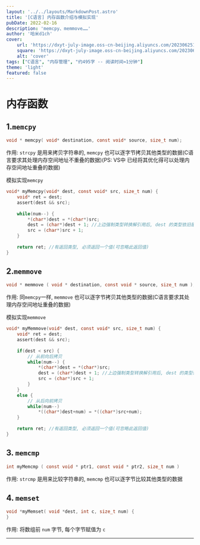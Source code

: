 ```yaml
---
layout: '../../layouts/MarkdownPost.astro'
title: '[C语言] 内存函数介绍与模拟实现'
pubDate: 2022-02-16
description: 'memcpy、memmove……'
author: '哈米d1ch'
cover:
    url: 'https://dxyt-july-image.oss-cn-beijing.aliyuncs.com/202306251812215.webp'
    square: 'https://dxyt-july-image.oss-cn-beijing.aliyuncs.com/202306251812215.webp'
    alt: 'cover'
tags: ["C语言", "内存管理", "约495字 -- 阅读时间≈1分钟"]
theme: 'light'
featured: false
---
```


# 内存函数

## 1.`memcpy`

```c
void * memcpy( void* destination, const void* source, size_t num);
```

作用: `strcpy` 是用来拷贝字符串的, `memcpy` 也可以逐字节拷贝其他类型的数据(C语言要求其处理内存空间地址不重叠的数据)(PS: VS中 已经将其优化得可以处理内存空间地址重叠的数据)

模拟实现`memcpy`

```c
void* myMemcpy(void* dest, const void* src, size_t num) {
    void* ret = dest;
    assert(dest && src);
    
    while(num--) {
        *(char*)dest = *(char*)src;
        dest = (char*)dest + 1;	//上边强制类型转换解引用后, dest 的类型依旧是 void*, 无法直接加加, 所以依旧需要强制类型转换
        src = (char*)src + 1;
    }
    
    return ret; //有返回类型, 必须返回一个值(可忽略此返回值)
}
```

## 2.`memmove`

```c
void * memmove ( void * destination, const void * source, size_t num );
```

作用: 同`memcpy`一样, `memmove` 也可以逐字节拷贝其他类型的数据(C语言要求其处理内存空间地址重叠的数据)

模拟实现`memmove`

```c
void* myMemmove(void* dest, const void* src, size_t num) {
    void* ret = dest;
    assert(dest && src);
    
    if(dest < src) {
    	// 从前向后拷贝
        while(num--) {
        	*(char*)dest = *(char*)src;
        	dest = (char*)dest + 1;	//上边强制类型转换解引用后, dest 的类型依旧是 void*, 无法直接加加, 所以依旧需要强制类型转换
        	src = (char*)src + 1;
    	}
    }
    else {
        // 从后向前拷贝
        while(num--)
        	*((char*)dest+num) = *((char*)src+num);
    }
    
    return ret; //有返回类型, 必须返回一个值(可忽略此返回值)
}
```

## 3. `memcmp`

```c
int myMemcmp ( const void * ptr1, const void * ptr2, size_t num )
```

作用: `strcmp` 是用来比较字符串的, `memcmp` 也可以逐字节比较其他类型的数据

## 4. `memset`

```c
void *myMemset( void *dest, int c, size_t num) {
}
```

作用: 将数组前 `num` 字节, 每个字节赋值为 `c`

---------------------


